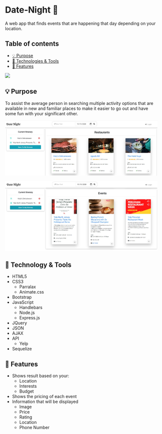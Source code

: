 #  Date-Night &#128197;
A web app that finds events that are happening that day depending on your location.

## Table of contents
* [ &#128161; Purpose](#-purpose)
* [&#x1f527; Technologies & Tools](#&#x1f527;-technologies-&-tools)
* [&#x1f4f2; Features](#features)



![](public/images/homepage.PNG)

## &#128161; Purpose

To assist the average person in searching multiple activity options that are available in new and familiar places to make it easier to go out and have some fun with your significant other.

![](public/images/results.jpg)

![](public/images/event-results.jpg)

## &#x1f527; Technology & Tools
- HTML5
- CSS3
  - Parralax
  - Animate.css
- Bootstrap
- JavaScript
  - Handlebars
  - Node.js
  - Express.js
- JQuery
- JSON
- AJAX
- API
  - Yelp
- Sequelize

## &#x1f4f2; Features
- Shows result based on your:
  - Location
  - Interests
  - Budget
- Shows the pricing of each event
- Information that will be displayed
  - Image
  - Price
  - Rating
  - Location
  - Phone Number
  
